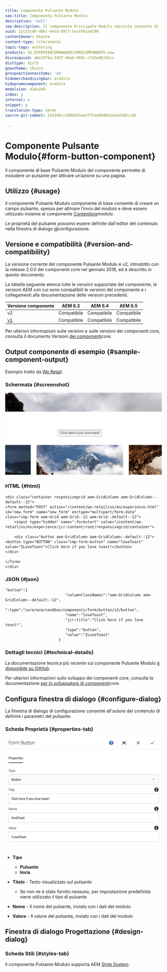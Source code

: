```yaml
---
title: Componente Pulsante Modulo
seo-title: Componente Pulsante Modulo
description: 'null'
seo-description: Il componente Principale Modulo nascosto consente di includere un campo nascosto in un modulo.
uuid: 22c53cd0-d0bc-4e5d-89f3-5ac4f61a9100
contentOwner: Utente
content-type: riferimento
topic-tags: authoring
products: SG_EXPERIENCEMANAGER/CORECOMPONENTS-new
discoiquuid: a6e2974a-243f-40ab-903c-c7d3e8615bcc
disttype: dist5
gnavtheme: chiaro
groupsectionnavitems: 'no'
hidemerchandisingbar: eredita
hidepromocomponent: eredita
modalsize: 426x240
index: y
internal: n
snippet: y
translation-type: tm+mt
source-git-commit: 1243d6cc1b0b015ee2f37ae89d0e2e42d366cc02

---
```



# Componente Pulsante Modulo{#form-button-component}

Il componente di base Pulsante Modulo del componente permette di includere un pulsante per attivare un’azione su una pagina.

## Utilizzo {#usage}

Il componente Pulsante Modulo componente di base consente di creare un campo pulsante, spesso per attivare l’invio del modulo e deve essere utilizzato insieme al componente [Contenitore](form-container.md)modulo.

Le proprietà del pulsante possono essere definite dall'editor del contenuto nella finestra di dialogo [di](form-button.md)configurazione.

## Versione e compatibilità {#version-and-compatibility}

La versione corrente del componente Pulsante Modulo è v2, introdotto con la release 2.0.0 dei componenti core nel gennaio 2018, ed è descritto in questo documento.

La tabella seguente elenca tutte le versioni supportate del componente, le versioni AEM con cui sono compatibili le versioni del componente e i collegamenti alla documentazione delle versioni precedenti.

| Versione componente | AEM 6.3 | AEM 6.4 | AEM 6.5 |
|--- |--- |--- |--- |
| v2 | Compatibile | Compatibile | Compatibile |
| [v1](form-button-v1.md) | Compatibile | Compatibile | Compatibile |

Per ulteriori informazioni sulle versioni e sulle versioni dei componenti core, consulta il documento Versioni [dei componenti](versions.md)core.

## Output componente di esempio {#sample-component-output}

Esempio tratto da [We.Retail](https://helpx.adobe.com/experience-manager/6-5/sites/developing/using/we-retail.html).

### Schermata {#screenshot}

![](assets/screen_shot_2018-01-12at120021.png)

### HTML {#html}

```
<div class="container responsivegrid aem-GridColumn aem-GridColumn--default--12">
<form method="POST" action="/content/we-retail/us/en/experience.html" id="new_form" name="new_form" enctype="multipart/form-data" class="cmp-form aem-Grid aem-Grid--12 aem-Grid--default--12">
    <input type="hidden" name=":formstart" value="/content/we-retail/us/en/experience/jcr:content/root/responsivegrid/container">
    
    <div class="button aem-GridColumn aem-GridColumn--default--12">
<button type="BUTTON" class="cmp-form-button" name="loveToast" value="ILoveToast">Click here if you love toast!</button>
</div>

</form>
</div>
```

### JSON {#json}

```
"button":{  
                           "columnClassNames":"aem-GridColumn aem-GridColumn--default--12",
                           ":type":"core/wcm/sandbox/components/form/button/v2/button",
                           "name":"loveToast",
                           "jcr:title":"Click here if you love toast!",
                           "type":"button",
                           "value":"ILoveToast"
                        }
```

### Dettagli tecnici {#technical-details}

La documentazione tecnica più recente sul componente Pulsante Modulo [è disponibile su GitHub](https://github.com/adobe/aem-core-wcm-components/blob/master/content/src/content/jcr_root/apps/core/wcm/components/form/button/v2/button).

Per ulteriori informazioni sullo sviluppo dei componenti core, consulta la documentazione [per lo sviluppatore di componenti](developing.md)core.

## Configura finestra di dialogo {#configure-dialog}

La finestra di dialogo di configurazione consente all'autore del contenuto di definire i parametri del pulsante.

### Scheda Proprietà {#properties-tab}

![](assets/screen_shot_2018-01-12at120433.png)

* **Tipo**

   * **Pulsante**
   * **Invia**

* **Titolo** - Testo visualizzato sul pulsante

   * Se non ne è stato fornito nessuno, per impostazione predefinita viene utilizzato il tipo di pulsante

* **Nome** - Il nome del pulsante, inviato con i dati del modulo
* **Valore** - Il valore del pulsante, inviato con i dati del modulo

## Finestra di dialogo Progettazione {#design-dialog}

### Scheda Stili {#styles-tab}

Il componente Pulsante Modulo supporta AEM [Style System](authoring.md#component-styling).